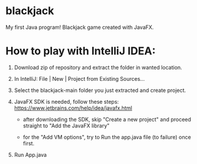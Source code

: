 # blackjack
My first Java program! Blackjack game created with JavaFX.

# How to play with IntelliJ IDEA:

  1. Download zip of repository and extract the folder in wanted location.
  
  2. In IntelliJ: File | New | Project from Existing Sources...
  
  3. Select the blackjack-main folder you just extracted and create project.
  
  4. JavaFX SDK is needed, follow these steps: https://www.jetbrains.com/help/idea/javafx.html
  
        - after downloading the SDK, skip "Create a new project" and proceed straight to "Add the JavaFX library" 
       
        - for the "Add VM options", try to Run the app.java file (to failure) once first.
  
  5. Run App.java
